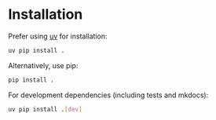 # Installation

Prefer using [uv](https://docs.astral.sh/uv/) for installation:

```sh
uv pip install .
```

Alternatively, use pip:

```sh
pip install .
```

For development dependencies (including tests and mkdocs):

```sh
uv pip install .[dev]
```
